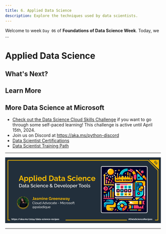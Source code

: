 ```yaml
---
title: 6. Applied Data Science
description: Explore the techniques used by data scientists.
---
```


Welcome to week  `Day 06` of **Foundations of Data Science Week**. Today, we ...

# Applied Data Science

## What's Next?

## Learn More

## More Data Science at Microsoft

- [Check out the Data Science Cloud Skills Challenge](https://aka.ms/python/DataScienceDay/CSC) if you want to go through some self-paced learning! This challenge is active until April 15th, 2024.
- Join us on Discord at https://aka.ms/python-discord
- [Data Scientist Certifications](https://aka.ms/python/DataScienceDay/DataScience-certification)
- [Data Scientist Training Path](https://aka.ms/python/DataScienceDay/DataScience-TrainingPath)

<!-- for DEV.TO
---
title: Applied Data Science
published: false
description: 
tags: datascience, machinelearning, python
series: 14 Days of Data Science
canonical_url: https://aka.ms/
cover_image: 
--- -->

---

![Banner For Week 1 Post 6](./img/banners/DataScienceDay-Foundations-6.png)

---